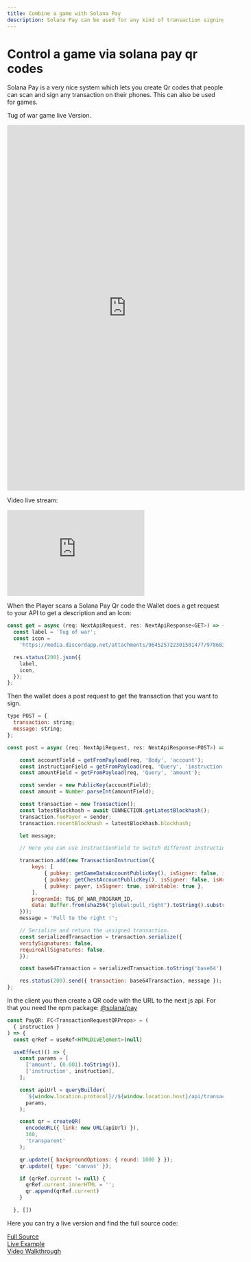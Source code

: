 ```yaml
---
title: Combine a game with Solana Pay
description: Solana Pay can be used for any kind of transaction signing, also for games
---
```


# Control a game via solana pay qr codes

Solana Pay is a very nice system which lets you create Qr codes that people can scan and sign any transaction on their phones. 
This can also be used for games.

Tug of war game live Version.
<iframe height='850' scrolling='no' title='TugOfWar' src='https://tug-of-war.vercel.app/' frameborder='no' allowtransparency='true' allowfullscreen='true' style='width: 110%;'>
</iframe>

Video live stream:
<div class="video-block">
<iframe width="320" height="200" src="https://www.youtube.com/embed/_XBvEHwSqJc" title="YouTube video player" frameborder="0" allow="accelerometer; autoplay; clipboard-write; encrypted-media; gyroscope; picture-in-picture; web-share" allowfullscreen></iframe>
</div>

When the Player scans a Solana Pay Qr code the Wallet does a get request to your API to get a description and an Icon: 

```js
const get = async (req: NextApiRequest, res: NextApiResponse<GET>) => {
  const label = 'Tug of war';
  const icon =
    'https://media.discordapp.net/attachments/964525722301501477/978683590743302184/sol-logo1.png';

  res.status(200).json({
    label,
    icon,
  });
};
```

Then the wallet does a post request to get the transaction that you want to sign. 

```js
type POST = {
  transaction: string;
  message: string;
};

const post = async (req: NextApiRequest, res: NextApiResponse<POST>) => {

    const accountField = getFromPayload(req, 'Body', 'account');
    const instructionField = getFromPayload(req, 'Query', 'instruction');
    const amountField = getFromPayload(req, 'Query', 'amount');

    const sender = new PublicKey(accountField);
    const amount = Number.parseInt(amountField);

    const transaction = new Transaction();
    const latestBlockhash = await CONNECTION.getLatestBlockhash();
    transaction.feePayer = sender;
    transaction.recentBlockhash = latestBlockhash.blockhash;

    let message;

    // Here you can use instructionField to switch different instructions 

    transaction.add(new TransactionInstruction({
        keys: [
            { pubkey: getGameDataAccountPublicKey(), isSigner: false, isWritable: true },
            { pubkey: getChestAccountPublicKey(), isSigner: false, isWritable: true },
            { pubkey: payer, isSigner: true, isWritable: true },
        ],
        programId: TUG_OF_WAR_PROGRAM_ID,
        data: Buffer.from(sha256("global:pull_right").toString().substring(0, 16), "hex")
    }));
    message = 'Pull to the right !';

    // Serialize and return the unsigned transaction.
    const serializedTransaction = transaction.serialize({
    verifySignatures: false,
    requireAllSignatures: false,
    });

    const base64Transaction = serializedTransaction.toString('base64');

    res.status(200).send({ transaction: base64Transaction, message });
};
```

In the client you then create a QR code with the URL to the next js api.
For that you need the npm package: [@solana/pay](https://www.npmjs.com/package/@solana/pay)

```js
const PayQR: FC<TransactionRequestQRProps> = (
  { instruction }
) => {
  const qrRef = useRef<HTMLDivElement>(null)

  useEffect(() => {
    const params = [
      ['amount', (0.001).toString()],
      ['instruction', instruction],
    ];

    const apiUrl = queryBuilder(
      `${window.location.protocol}//${window.location.host}/api/transaction`,
      params,
    );

    const qr = createQR(
      encodeURL({ link: new URL(apiUrl) }),
      360,
      'transparent'
    );

    qr.update({ backgroundOptions: { round: 1000 } });
    qr.update({ type: 'canvas' });

    if (qrRef.current != null) {
      qrRef.current.innerHTML = '';
      qr.append(qrRef.current)
    }

  }, [])
```

Here you can try a live version and find the full source code:

[Full Source](https://github.com/Solana-Workshops/tug-of-war-solana-pay)<br />
[Live Example](https://tug-of-war.vercel.app/)<br />
[Video Walkthrough](https://www.youtube.com/watch?v=_XBvEHwSqJc&ab_channel=SolPlay)<br />
